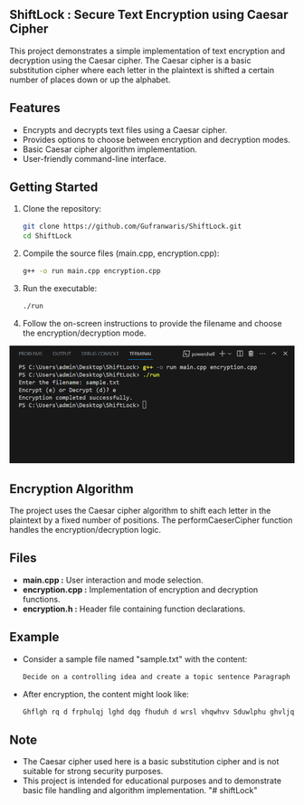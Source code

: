 ## ShiftLock : Secure Text Encryption using Caesar Cipher

This project demonstrates a simple implementation of text encryption and decryption using the Caesar cipher. The Caesar cipher is a basic substitution cipher where each letter in the plaintext is shifted a certain number of places down or up the alphabet.

## Features

- Encrypts and decrypts text files using a Caesar cipher.
- Provides options to choose between encryption and decryption modes.
- Basic Caesar cipher algorithm implementation.
- User-friendly command-line interface.

## Getting Started

1. Clone the repository:
   ```bash
   git clone https://github.com/Gufranwaris/ShiftLock.git
   cd ShiftLock
   ```
2. Compile the source files (main.cpp, encryption.cpp):
    ```bash
   g++ -o run main.cpp encryption.cpp
   ```
3. Run the executable:
    ```bash
   ./run
   ```
4. Follow the on-screen instructions to provide the filename and choose the encryption/decryption mode.

![project Screenshot](images/project_screenshot.png)


## Encryption Algorithm

The project uses the Caesar cipher algorithm to shift each letter in the plaintext by a fixed number of positions. The performCaeserCipher function handles the encryption/decryption logic.

## Files

- **main.cpp :** User interaction and mode selection.
- **encryption.cpp :** Implementation of encryption and decryption functions.
- **encryption.h :** Header file containing function declarations.

## Example

- Consider a sample file named "sample.txt" with the content:
   ```bash
  Decide on a controlling idea and create a topic sentence Paragraph development begins
   ```
- After encryption, the content might look like:
   ```bash
  Ghflgh rq d frphulqj lghd dqg fhuduh d wrsl vhqwhvv Sduwlphu ghvljqflqj eholqv
   ```
   
## Note

- The Caesar cipher used here is a basic substitution cipher and is not suitable for strong security purposes.
- This project is intended for educational purposes and to demonstrate basic file handling and algorithm implementation.
"# shiftLock" 
